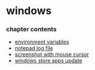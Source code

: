 ﻿
# windows
### chapter contents
 
* [environment variables](environment_variables.md)
* [notepad log file](notepad_log_file.md)
* [screenshot with mouse cursor](screenshot_with_mouse_cursor.md)
* [windows store apps update](windows_store_apps_update.md)
